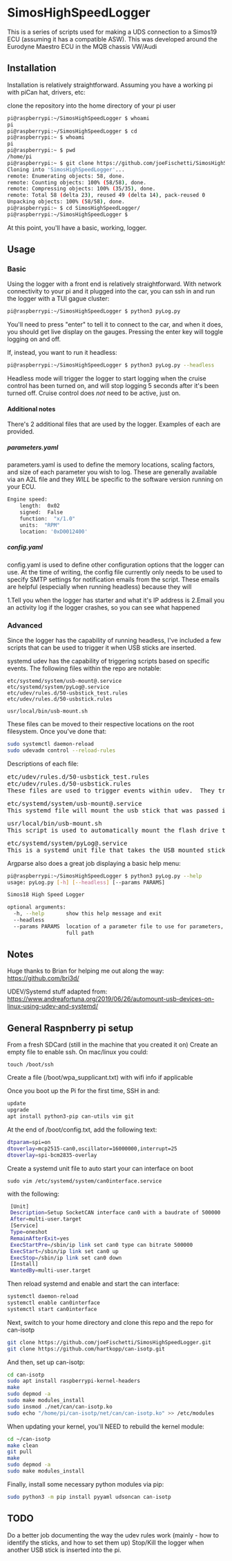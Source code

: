 # SimosHighSpeedLogger

This is a series of scripts used for making a UDS connection to a Simos19 ECU (assuming it has a compatible ASW).
This was developed around the Eurodyne Maestro ECU in the MQB chassis VW/Audi

## Installation

Installation is relatively straightforward.  Assuming you have a working pi with piCan hat, drivers, etc:

clone the repository into the home directory of your pi user

```bash
pi@raspberrypi:~/SimosHighSpeedLogger $ whoami
pi
pi@raspberrypi:~/SimosHighSpeedLogger $ cd
pi@raspberrypi:~ $ whoami
pi
pi@raspberrypi:~ $ pwd
/home/pi
pi@raspberrypi:~ $ git clone https://github.com/joeFischetti/SimosHighSpeedLogger.git
Cloning into 'SimosHighSpeedLogger'...
remote: Enumerating objects: 58, done.
remote: Counting objects: 100% (58/58), done.
remote: Compressing objects: 100% (35/35), done.
remote: Total 58 (delta 23), reused 49 (delta 14), pack-reused 0
Unpacking objects: 100% (58/58), done.
pi@raspberrypi:~ $ cd SimosHighSpeedLogger/
pi@raspberrypi:~/SimosHighSpeedLogger $ 
```

At this point, you'll have a basic, working, logger.

## Usage

### Basic
Using the logger with a front end is relatively straightforward.  With network connectivity to your pi and it plugged into the car, you can ssh in and run the logger with a TUI gague cluster:
```bash
pi@raspberrypi:~/SimosHighSpeedLogger $ python3 pyLog.py
```

You'll need to press "enter" to tell it to connect to the car, and when it does, you should get live display on the gauges.
Pressing the enter key will toggle logging on and off.

If, instead, you want to run it headless:

```bash
pi@raspberrypi:~/SimosHighSpeedLogger $ python3 pyLog.py --headless
```

Headless mode will trigger the logger to start logging when the cruise control has been turned on, and will stop logging 5 seconds after it's been turned off.  Cruise control does *not* need to be active, just on.

#### Additional notes
There's 2 additional files that are used by the logger.  Examples of each are provided.

##### parameters.yaml
parameters.yaml is used to define the memory locations, scaling factors, and size of each parameter you wish to log.  These are generally available via an A2L file and they *WILL* be specific to the software version running on your ECU.

```bash
Engine speed:
    length:  0x02
    signed:  False
    function:  "x/1.0"
    units:  "RPM"
    location: '0xD0012400'
```

##### config.yaml
config.yaml is used to define other configuration options that the logger can use.  At the time of writing, the config file currently only needs to be used to specify SMTP settings for notification emails from the script.  These emails are helpful (especially when running headless) because they will

1.Tell you when the logger has starter and what it's IP address is
2.Email you an activity log if the logger crashes, so you can see what happened


### Advanced
Since the logger has the capability of running headless, I've included a few scripts that can be used to trigger it when USB sticks are inserted.

systemd udev has the capability of triggering scripts based on specific events.  The following files within the repo are notable:
```
etc/systemd/system/usb-mount@.service
etc/systemd/system/pyLog@.service
etc/udev/rules.d/50-usbstick_test.rules
etc/udev/rules.d/50-usbstick.rules

usr/local/bin/usb-mount.sh
```

These files can be moved to their respective locations on the root filesystem.  Once you've done that:
```bash
sudo systemctl daemon-reload
sudo udevadm control --reload-rules
```

Descriptions of each file:
<pre>
etc/udev/rules.d/50-usbstick_test.rules
etc/udev/rules.d/50-usbstick.rules
These files are used to trigger events within udev.  They trigger the systemd file (which launches the mount script in /usr/local/bin)
</pre>

<pre>
etc/systemd/system/usb-mount@.service
This systemd file will mount the usb stick that was passed in the argument.  A script called via udev directly doesn't have the proper permissions to handle the mount operation
</pre>

<pre>
usr/local/bin/usb-mount.sh
This script is used to automatically mount the flash drive that was called, check the contents of it, and if there's a 'parameters.yaml' file, launch the pi in headless logging mode
</pre>

<pre>
etc/systemd/system/pyLog@.service
This is a systemd unit file that takes the USB mounted stick as a parameter.  It'll set that as both the output location for logs and as the parameter file to be used for reading logging parameters
</pre>

Argparse also does a great job displaying a basic help menu:
```bash
pi@raspberrypi:~/SimosHighSpeedLogger $ python3 pyLog.py --help
usage: pyLog.py [-h] [--headless] [--params PARAMS]

Simos18 High Speed Logger

optional arguments:
  -h, --help       show this help message and exit
  --headless
  --params PARAMS  location of a parameter file to use for parameters, specify
                   full path
```

## Notes
Huge thanks to Brian for helping me out along the way: https://github.com/bri3d/

UDEV/Systemd stuff adapted from: https://www.andreafortuna.org/2019/06/26/automount-usb-devices-on-linux-using-udev-and-systemd/

## General Raspnberry pi setup

From a fresh SDCard (still in the machine that you created it on)
Create an empty file to enable ssh.  On mac/linux you could:
```
touch /boot/ssh
```

Create a file (/boot/wpa_supplicant.txt) with wifi info if applicable

Once you boot up the Pi for the first time, SSH in and:

```bash
update
upgrade
apt install python3-pip can-utils vim git
```

At the end of /boot/config.txt, add the following text:

```bash
dtparam=spi=on
dtoverlay=mcp2515-can0,oscillator=16000000,interrupt=25
dtoverlay=spi-bcm2835-overlay
```

Create a systemd unit file to auto start your can interface on boot

```
sudo vim /etc/systemd/system/can0interface.service
```

with the following:

```bash
 [Unit]
 Description=Setup SocketCAN interface can0 with a baudrate of 500000
 After=multi-user.target
 [Service]
 Type=oneshot
 RemainAfterExit=yes
 ExecStartPre=/sbin/ip link set can0 type can bitrate 500000
 ExecStart=/sbin/ip link set can0 up
 ExecStop=/sbin/ip link set can0 down
 [Install]
 WantedBy=multi-user.target
```

Then reload systemd and enable and start the can interface:

```bash
systemctl daemon-reload
systemctl enable can0interface
systemctl start can0interface
```

Next, switch to your home directory and clone this repo and the repo for can-isotp

```bash
git clone https://github.com/joeFischetti/SimosHighSpeedLogger.git
git clone https://github.com/hartkopp/can-isotp.git
```

And then, set up can-isotp:

```bash
cd can-isotp
sudo apt install raspberrypi-kernel-headers
make
sudo depmod -a
sudo make modules_install
sudo insmod ./net/can/can-isotp.ko
sudo echo "/home/pi/can-isotp/net/can/can-isotp.ko" >> /etc/modules
```

When updating your kernel, you'll NEED to rebuild the kernel module:
```bash
cd ~/can-isotp
make clean
git pull
make
sudo depmod -a
sudo make modules_install
```

Finally, install some necessary python modules via pip:
```bash
sudo python3 -m pip install pyyaml udsoncan can-isotp
```


## TODO
Do a better job documenting the way the udev rules work (mainly - how to identify the sticks, and how to set them up)
Stop/Kill the logger when another USB stick is inserted into the pi.

